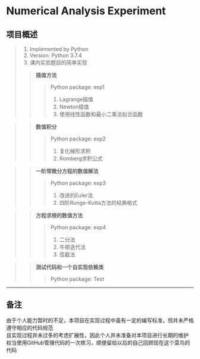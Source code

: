 # Numerical Analysis Experiment
## 项目概述
> 1. Implemented by Python
> 2. Version: Python 3.7.4
> 3. 课内实验题目的简单实现
>> **插值方法**
>>> Python package: exp1
>>> 1. Lagrange插值
>>> 2. Newton插值
>>> 3. 使用线性函数和最小二乘法拟合函数

>> **数值积分**
>>> Python package: exp2
>>> 1. 复化梯形求积
>>> 2. Romberg求积公式

>> **一阶常微分方程的数值解法**
>>> Python package: exp3
>>> 1. 改进的Euler法
>>> 2. 四阶Runge-Kutta方法的经典格式

>> **方程求根的数值方法**
>>> Python package: exp4
>>> 1. 二分法
>>> 2. 牛顿迭代法
>>> 3. 弦截法

>> **测试代码和一个自实现依赖类**
>>> Python package: Test

* * *
## 备注
由于个人能力暂时的不足，本项目在实现过程中虽有一定的编写标准，但并未严格遵守相应的代码规范  
且实现过程并未过多的考虑扩展性，因此个人并未准备对本项目进行长期的维护  
权当使用GitHub管理代码的一次练习，顺便留给以后的自己回顾现在这个菜鸟的代码
